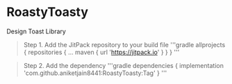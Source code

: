 # RoastyToasty
Design Toast Library

> Step 1. Add the JitPack repository to your build file
'''gradle
allprojects {
		repositories {
			...
			maven { url 'https://jitpack.io' }
		}
	}
  '''
  
> Step 2. Add the dependency
'''gradle
dependencies {
	        implementation 'com.github.aniketjain8441:RoastyToasty:Tag'
	}
  '''

